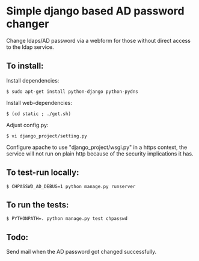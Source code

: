 Simple django based AD password changer
======================================

Change ldaps/AD password via a webform for those without
direct access to the ldap service.

To install:
-----------

Install dependencies:
```
$ sudo apt-get install python-django python-pydns
```

Install web-dependencies:
```
$ (cd static ; ./get.sh)
```

Adjust config.py:
```
$ vi django_project/setting.py
```

Configure apache to use "django_project/wsgi.py" in a https context, the
service will not run on plain http because of the security
implications it has.

To test-run locally:
--------------------
```
$ CHPASSWD_AD_DEBUG=1 python manage.py runserver
```


To run the tests:
-----------------
```
$ PYTHONPATH=. python manage.py test chpasswd
```

Todo:
-----
Send mail when the AD password got changed successfully.